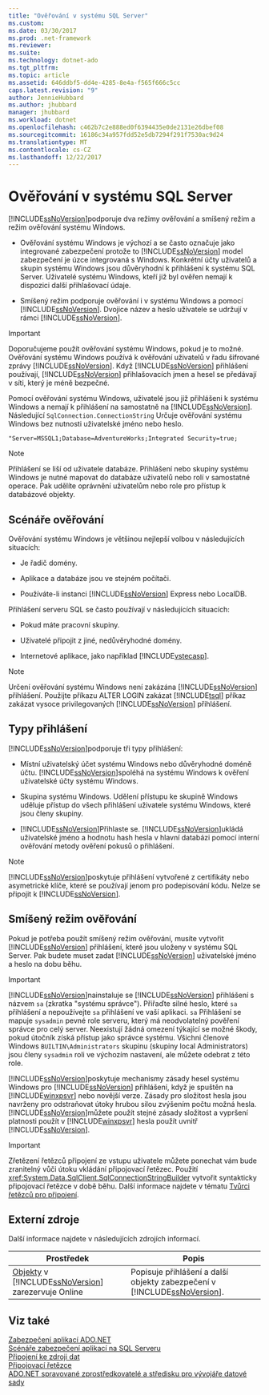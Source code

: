 ```yaml
---
title: "Ověřování v systému SQL Server"
ms.custom: 
ms.date: 03/30/2017
ms.prod: .net-framework
ms.reviewer: 
ms.suite: 
ms.technology: dotnet-ado
ms.tgt_pltfrm: 
ms.topic: article
ms.assetid: 646ddbf5-dd4e-4285-8e4a-f565f666c5cc
caps.latest.revision: "9"
author: JennieHubbard
ms.author: jhubbard
manager: jhubbard
ms.workload: dotnet
ms.openlocfilehash: c462b7c2e888ed0f6394435e0de2131e26dbef08
ms.sourcegitcommit: 16186c34a957fdd52e5db7294f291f7530ac9d24
ms.translationtype: MT
ms.contentlocale: cs-CZ
ms.lasthandoff: 12/22/2017
---
```

# <a name="authentication-in-sql-server"></a>Ověřování v systému SQL Server
[!INCLUDE[ssNoVersion](../../../../../includes/ssnoversion-md.md)]podporuje dva režimy ověřování a smíšený režim a režim ověřování systému Windows.  
  
-   Ověřování systému Windows je výchozí a se často označuje jako integrované zabezpečení protože to [!INCLUDE[ssNoVersion](../../../../../includes/ssnoversion-md.md)] model zabezpečení je úzce integrovaná s Windows. Konkrétní účty uživatelů a skupin systému Windows jsou důvěryhodní k přihlášení k systému SQL Server. Uživatelé systému Windows, kteří již byl ověřen nemají k dispozici další přihlašovací údaje.  
  
-   Smíšený režim podporuje ověřování i v systému Windows a pomocí [!INCLUDE[ssNoVersion](../../../../../includes/ssnoversion-md.md)]. Dvojice název a heslo uživatele se udržují v rámci [!INCLUDE[ssNoVersion](../../../../../includes/ssnoversion-md.md)].  
  
> [!IMPORTANT]
>  Doporučujeme použít ověřování systému Windows, pokud je to možné. Ověřování systému Windows používá k ověřování uživatelů v řadu šifrované zprávy [!INCLUDE[ssNoVersion](../../../../../includes/ssnoversion-md.md)]. Když [!INCLUDE[ssNoVersion](../../../../../includes/ssnoversion-md.md)] přihlášení používají, [!INCLUDE[ssNoVersion](../../../../../includes/ssnoversion-md.md)] přihlašovacích jmen a hesel se předávají v síti, který je méně bezpečné.  
  
 Pomocí ověřování systému Windows, uživatelé jsou již přihlášeni k systému Windows a nemají k přihlášení na samostatně na [!INCLUDE[ssNoVersion](../../../../../includes/ssnoversion-md.md)]. Následující `SqlConnection.ConnectionString` Určuje ověřování systému Windows bez nutnosti uživatelské jméno nebo heslo.  
  
```  
"Server=MSSQL1;Database=AdventureWorks;Integrated Security=true;  
```  
  
> [!NOTE]
>  Přihlášení se liší od uživatele databáze. Přihlášení nebo skupiny systému Windows je nutné mapovat do databáze uživatelů nebo rolí v samostatné operace. Pak udělíte oprávnění uživatelům nebo role pro přístup k databázové objekty.  
  
## <a name="authentication-scenarios"></a>Scénáře ověřování  
 Ověřování systému Windows je většinou nejlepší volbou v následujících situacích:  
  
-   Je řadič domény.  
  
-   Aplikace a databáze jsou ve stejném počítači.  
  
-   Používáte-li instanci [!INCLUDE[ssNoVersion](../../../../../includes/ssnoversion-md.md)] Express nebo LocalDB.  
  
 Přihlášení serveru SQL se často používají v následujících situacích:  
  
-   Pokud máte pracovní skupiny.  
  
-   Uživatelé připojit z jiné, nedůvěryhodné domény.  
  
-   Internetové aplikace, jako například [!INCLUDE[vstecasp](../../../../../includes/vstecasp-md.md)].  
  
> [!NOTE]
>  Určení ověřování systému Windows není zakázána [!INCLUDE[ssNoVersion](../../../../../includes/ssnoversion-md.md)] přihlášení. Použijte příkazu ALTER LOGIN zakázat [!INCLUDE[tsql](../../../../../includes/tsql-md.md)] příkaz zakázat vysoce privilegovaných [!INCLUDE[ssNoVersion](../../../../../includes/ssnoversion-md.md)] přihlášení.  
  
## <a name="login-types"></a>Typy přihlášení  
 [!INCLUDE[ssNoVersion](../../../../../includes/ssnoversion-md.md)]podporuje tři typy přihlášení:  
  
-   Místní uživatelský účet systému Windows nebo důvěryhodné doméně účtu. [!INCLUDE[ssNoVersion](../../../../../includes/ssnoversion-md.md)]spoléhá na systému Windows k ověření uživatelské účty systému Windows.  
  
-   Skupina systému Windows. Udělení přístupu ke skupině Windows uděluje přístup do všech přihlášení uživatele systému Windows, které jsou členy skupiny.  
  
-   [!INCLUDE[ssNoVersion](../../../../../includes/ssnoversion-md.md)]Přihlaste se. [!INCLUDE[ssNoVersion](../../../../../includes/ssnoversion-md.md)]ukládá uživatelské jméno a hodnotu hash hesla v hlavní databázi pomocí interní ověřování metody ověření pokusů o přihlášení.  
  
> [!NOTE]
>  [!INCLUDE[ssNoVersion](../../../../../includes/ssnoversion-md.md)]poskytuje přihlášení vytvořené z certifikáty nebo asymetrické klíče, které se používají jenom pro podepisování kódu. Nelze se připojit k [!INCLUDE[ssNoVersion](../../../../../includes/ssnoversion-md.md)].  
  
## <a name="mixed-mode-authentication"></a>Smíšený režim ověřování  
 Pokud je potřeba použít smíšený režim ověřování, musíte vytvořit [!INCLUDE[ssNoVersion](../../../../../includes/ssnoversion-md.md)] přihlášení, které jsou uloženy v systému SQL Server. Pak budete muset zadat [!INCLUDE[ssNoVersion](../../../../../includes/ssnoversion-md.md)] uživatelské jméno a heslo na dobu běhu.  
  
> [!IMPORTANT]
>  [!INCLUDE[ssNoVersion](../../../../../includes/ssnoversion-md.md)]nainstaluje se [!INCLUDE[ssNoVersion](../../../../../includes/ssnoversion-md.md)] přihlášení s názvem `sa` (zkratka "systému správce"). Přiřaďte silné heslo, které `sa` přihlášení a nepoužívejte `sa` přihlášení ve vaší aplikaci. `sa` Přihlášení se mapuje `sysadmin` pevné role serveru, který má neodvolatelný pověření správce pro celý server. Neexistují žádná omezení týkající se možné škody, pokud útočník získá přístup jako správce systému. Všichni členové Windows `BUILTIN\Administrators` skupinu (skupiny local Administrators) jsou členy `sysadmin` roli ve výchozím nastavení, ale můžete odebrat z této role.  
  
 [!INCLUDE[ssNoVersion](../../../../../includes/ssnoversion-md.md)]poskytuje mechanismy zásady hesel systému Windows pro [!INCLUDE[ssNoVersion](../../../../../includes/ssnoversion-md.md)] přihlášení, když je spuštěn na [!INCLUDE[winxpsvr](../../../../../includes/winxpsvr-md.md)] nebo novější verze. Zásady pro složitost hesla jsou navrženy pro odstraňovat útoky hrubou silou zvýšením počtu možná hesla. [!INCLUDE[ssNoVersion](../../../../../includes/ssnoversion-md.md)]můžete použít stejné zásady složitost a vypršení platnosti použít v [!INCLUDE[winxpsvr](../../../../../includes/winxpsvr-md.md)] hesla použít uvnitř [!INCLUDE[ssNoVersion](../../../../../includes/ssnoversion-md.md)].  
  
> [!IMPORTANT]
>  Zřetězení řetězců připojení ze vstupu uživatele můžete ponechat vám bude zranitelný vůči útoku vkládání připojovací řetězec. Použití <xref:System.Data.SqlClient.SqlConnectionStringBuilder> vytvořit syntakticky připojovací řetězce v době běhu. Další informace najdete v tématu [Tvůrci řetězců pro připojení](../../../../../docs/framework/data/adonet/connection-string-builders.md).  
  
## <a name="external-resources"></a>Externí zdroje  
 Další informace najdete v následujících zdrojích informací.  
  
|Prostředek|Popis|  
|--------------|-----------------|  
|[Objekty](http://msdn.microsoft.com/library/bb543165.aspx) v [!INCLUDE[ssNoVersion](../../../../../includes/ssnoversion-md.md)] zarezervuje Online|Popisuje přihlášení a další objekty zabezpečení v [!INCLUDE[ssNoVersion](../../../../../includes/ssnoversion-md.md)].|  
  
## <a name="see-also"></a>Viz také  
 [Zabezpečení aplikací ADO.NET](../../../../../docs/framework/data/adonet/securing-ado-net-applications.md)  
 [Scénáře zabezpečení aplikací na SQL Serveru](../../../../../docs/framework/data/adonet/sql/application-security-scenarios-in-sql-server.md)  
 [Připojení ke zdroji dat](../../../../../docs/framework/data/adonet/connecting-to-a-data-source.md)  
 [Připojovací řetězce](../../../../../docs/framework/data/adonet/connection-strings.md)  
 [ADO.NET spravované zprostředkovatelé a středisku pro vývojáře datové sady](http://go.microsoft.com/fwlink/?LinkId=217917)
